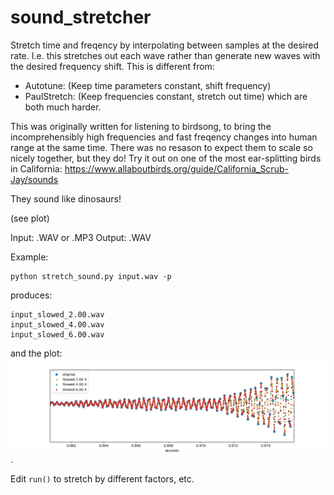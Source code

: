 # sound_stretcher

Stretch time and freqency by interpolating between samples at the desired rate.  I.e. this stretches out each wave rather than generate new waves with the desired frequency shift.  This is different from:

* Autotune:  (Keep time parameters constant, shift frequency)
* PaulStretch:  (Keep frequencies constant, stretch out time)
which are both much harder.

This was originally written for listening to birdsong, to bring the incomprehensibly high frequencies and fast freqency changes into human range at the same time.  There was no resason to expect them to scale so nicely together, but they do!  Try it out on one of the most ear-splitting birds in California:  https://www.allaboutbirds.org/guide/California_Scrub-Jay/sounds

They sound like dinosaurs!

(see plot)

Input: .WAV or .MP3
Output:  .WAV

Example:

    python stretch_sound.py input.wav -p

produces:

    input_slowed_2.00.wav
    input_slowed_4.00.wav
    input_slowed_6.00.wav
    


and the plot:
![Example 1-channel plot](/ex_plot.jpg).

Edit `run()` to stretch by different factors, etc.

